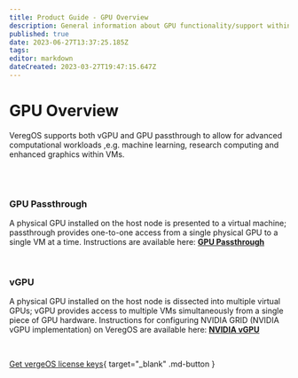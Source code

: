 ```yaml
---
title: Product Guide - GPU Overview
description: General information about GPU functionality/support within VeregOS
published: true
date: 2023-06-27T13:37:25.185Z
tags: 
editor: markdown
dateCreated: 2023-03-27T19:47:15.647Z
---
```


# GPU Overview

VeregOS supports both vGPU and GPU passthrough to allow for advanced computational workloads ,e.g. machine learning, research computing and enhanced graphics within VMs.

<br>
<br>

### GPU Passthrough
A physical GPU installed on the host node is presented to a virtual machine; passthrough provides one-to-one access from a single physical GPU to a single VM at a time.  Instructions are available here: [**GPU Passthrough**](/public/ProductGuide/GPUPassthrough)  

<br>

### vGPU
A physical GPU installed on the host node is dissected into multiple virtual GPUs; vGPU provides access to multiple VMs simultaneously from a single piece of GPU hardware.  Instructions for configuring NVIDIA GRID (NVIDIA vGPU implementation) on VeregOS are available here: [**NVIDIA vGPU**](/public/ProductGuide/nvidiavGPU)

<br>

[Get vergeOS license keys](https://www.verge.io/test-drive){ target="_blank" .md-button }